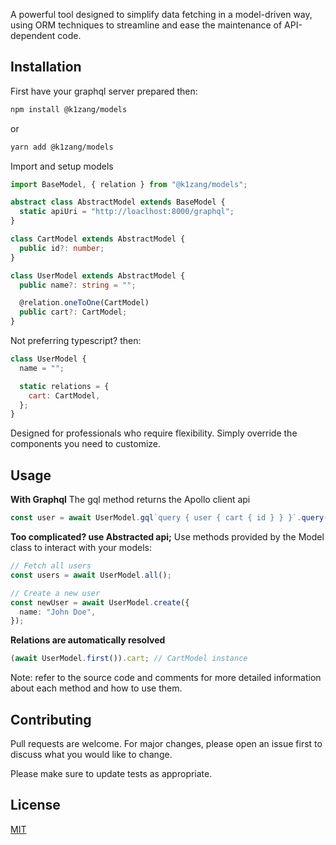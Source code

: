 A powerful tool designed to simplify data fetching in a model-driven way, using ORM techniques to streamline and ease the maintenance of API-dependent code.

## Installation

First have your graphql server prepared then:

```bash
npm install @k1zang/models
```

or

```bash
yarn add @k1zang/models
```

Import and setup models

```typescript
import BaseModel, { relation } from "@k1zang/models";

abstract class AbstractModel extends BaseModel {
  static apiUri = "http://loaclhost:8000/graphql";
}

class CartModel extends AbstractModel {
  public id?: number;
}

class UserModel extends AbstractModel {
  public name?: string = "";

  @relation.oneToOne(CartModel)
  public cart?: CartModel;
}
```

Not preferring typescript? then:

```javascript
class UserModel {
  name = "";

  static relations = {
    cart: CartModel,
  };
}
```

Designed for professionals who require flexibility.
Simply override the components you need to customize.

## Usage

**With Graphql**
The gql method returns the Apollo client api

```typescript
const user = await UserModel.gql`query { user { cart { id } } }`.query();
```

**Too complicated? use Abstracted api;**
Use methods provided by the Model class to interact with your models:

```typescript
// Fetch all users
const users = await UserModel.all();

// Create a new user
const newUser = await UserModel.create({
  name: "John Doe",
});
```

**Relations are automatically resolved**

```typescript
(await UserModel.first()).cart; // CartModel instance
```

Note: refer to the source code and comments for more detailed information about each method and how to use them.

## Contributing

Pull requests are welcome.
For major changes, please open an issue first to discuss what you would like to change.

Please make sure to update tests as appropriate.

## License

[MIT](https://choosealicense.com/licenses/mit/)
